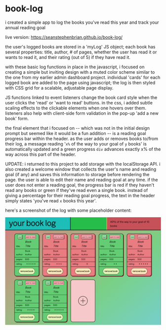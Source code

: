# book-log

i created a simple app to log the books you've read this year and track your annual reading goal

live version: https://seanstephenbrian.github.io/book-log/

the user's logged books are stored in a 'myLog' JS object; each book has several properties:
title, author, # of pages, whether the user has read it or wants to read it, and their
rating (out of 5) if they have read it.

with these basic log functions in place in the javascript, i focused on creating a simple but 
inviting design with a muted color scheme similar to the one from my earlier admin dashboard project.
individual 'cards' for each logged book are added to the page using javascript; the log is then 
styled with CSS grid for a scalable, adjustable page display.

JS functions linked to event listeners change the book card style when the user clicks the 'read' 
or 'want to read' buttons. in the css, i added subtle scaling effects to the clickable elements 
when one hovers over them. listeners also help with client-side form validation in the pop-up 
'add a new book' form.

the final element that i focused on -- which was not in the initial design prompt but seemed like it
would be a fun addition -- is a reading goal progress bar within the header.
as the user adds or removes books to/from their log, a message reading '<code>x%</code> of the way to your goal 
of <code>y</code> books' is automatically updated and a green progress <code>div</code> advances exactly x%
of the way across this part of the header.

UPDATE: i returned to this project to add storage with the localStorage API. i also created a welcome
window that collects the user's name and reading goal (if any) and saves this information to storage
before rendering the page. the user is able to edit their name and reading goal at any time. 
if the user does not enter a reading goal, the progress bar is red if they haven't read any books or
green if they've read even a single book. instead of giving a percentage for their reading goal progress,
the text in the header simply states 'you've read <code>x</code> books this year'.

here's a screenshot of the log with some placeholder content:

<img src="https://raw.githubusercontent.com/seanstephenbrian/book-log/main/img/screenshot.png" alt="screenshot of the book log with placeholder content">